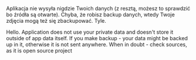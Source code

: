 Aplikacja nie wysyła nigdzie Twoich danych (z resztą, możesz to sprawdzić bo źródła są otwarte). 
Chyba, że robisz backup danych, wtedy Twoje zdjęcia mogą też się zbackupować. Tyle.

Hello. Application does not use your private data and doesn't store it outside of app data itself. 
If you make backup - your data might be backed up in it, otherwise it is not sent anywhere. 
When in doubt - check sources, as it is open source project

